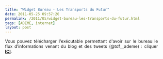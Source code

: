 ```yaml
---
title: "Widget Bureau - Les Transports du Futur"
date: 2011-05-25 09:57:20
permalink: /2011/05/widget-bureau-les-transports-du-futur.html
tags: [ADEME, internet]
layout: post
---
```


<p style="text-align: justify">Vous pouvez télécharger l'exécutable permettant d'avoir sur le bureau le flux d'informations venant du blog et des tweets (@tdf__ademe) : cliquer <strong><a href="http://desktopify.com/getwidget/Tweets%20Tdf" target="_blank">ICI</a></strong>.</p> <p> </p>
